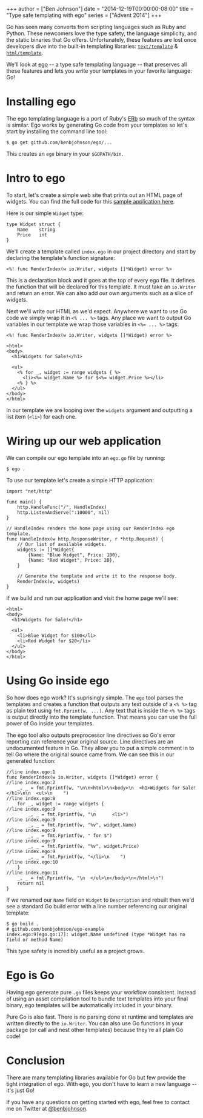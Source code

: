 +++
author = ["Ben Johnson"]
date = "2014-12-19T00:00:00-08:00"
title = "Type safe templating with ego"
series = ["Advent 2014"]
+++

Go has seen many converts from scripting languages such as Ruby and Python.
These newcomers love the type safety, the language simplicity, and the static
binaries that Go offers. Unfortunately, these features are lost once
developers dive into the built-in templating libraries:
[`text/template`][text-template] & [`html/template`][html-template].

We'll look at [ego][] -- a type safe templating language -- that preserves all
these features and lets you write your templates in your favorite language: Go!

[text-template]: http://golang.org/pkg/text/template/
[html-template]: http://golang.org/pkg/html/template/
[ego]: https://github.com/benbjohnson/ego


# Installing ego

The ego templating language is a port of Ruby's [ERb][] so much of the syntax
is similar. Ego works by generating Go code from your templates so let's
start by installing the command line tool:

```
$ go get github.com/benbjohnson/ego/...
```

This creates an `ego` binary in your `$GOPATH/bin`.

[ERb]: http://ruby-doc.org/stdlib-2.1.5/libdoc/erb/rdoc/ERB.html


# Intro to ego

To start, let's create a simple web site that prints out an HTML page of
widgets. You can find the full code for this [sample application here][ego-example].

Here is our simple `Widget` type:

```
type Widget struct {
    Name    string
    Price   int
}
```

We'll create a template called `index.ego` in our project directory and start
by declaring the template's function signature:

```
<%! func RenderIndex(w io.Writer, widgets []*Widget) error %>
```

This is a declaration block and it goes at the top of every ego file. It defines
the function that will be declared for this template. It must take an
`io.Writer` and return an error. We can also add our own arguments such as a
slice of widgets.

Next we'll write our HTML as we'd expect. Anywhere we want to use Go code we
simply wrap it in `<% ... %>` tags. Any place we want to output Go variables
in our template we wrap those variables in `<%= ... %>` tags:

```
<%! func RenderIndex(w io.Writer, widgets []*Widget) error %>

<html>
<body>
  <h1>Widgets for Sale!</h1>

  <ul>
    <% for _, widget := range widgets { %>
      <li><%= widget.Name %> for $<%= widget.Price %></li>
    <% } %>
  </ul>
</body>
</html>
```

In our template we are looping over the `widgets` argument and outputting a
list item (`<li>`) for each one.

[ego-example]: https://github.com/benbjohnson/ego-example

# Wiring up our web application

We can compile our ego template into an `ego.go` file by running:

```
$ ego .
```

To use our template let's create a simple HTTP application:

```
import "net/http"

func main() {
	http.HandleFunc("/", HandleIndex)
	http.ListenAndServe(":10000", nil)
}

// HandleIndex renders the home page using our RenderIndex ego template.
func HandleIndex(w http.ResponseWriter, r *http.Request) {
	// Our list of available widgets.
	widgets := []*Widget{
		{Name: "Blue Widget", Price: 100},
		{Name: "Red Widget", Price: 20},
	}

	// Generate the template and write it to the response body.
	RenderIndex(w, widgets)
}
```

If we build and run our application and visit the home page we'll see:

```
<html>
<body>
  <h1>Widgets for Sale!</h1>

  <ul>
    <li>Blue Widget for $100</li>
    <li>Red Widget for $20</li>
  </ul>
</body>
</html>
```

# Using Go inside ego

So how does ego work? It's suprisingly simple. The `ego` tool parses the
templates and creates a function that outputs any text outside of a `<% %>`
tag as plain text using `fmt.Fprint(w, ...)`. Any text that is inside the `<% %>` tags
is output directly into the template function. That means you can use the full
power of Go inside your templates.


The ego tool also outputs preprocessor line directives so Go's error reporting
can reference your original source. Line directives are an undocumented feature
in Go. They allow you to put a simple comment in to tell Go where the original
source came from. We can see this in our generated function:

```
//line index.ego:1
func RenderIndex(w io.Writer, widgets []*Widget) error {
//line index.ego:2
    _, _ = fmt.Fprintf(w, "\n\n<html>\n<body>\n  <h1>Widgets for Sale!</h1>\n\n  <ul>\n    ")
//line index.ego:8
    for _, widget := range widgets {
//line index.ego:9
        _, _ = fmt.Fprintf(w, "\n      <li>")
//line index.ego:9
        _, _ = fmt.Fprintf(w, "%v", widget.Name)
//line index.ego:9
        _, _ = fmt.Fprintf(w, " for $")
//line index.ego:9
        _, _ = fmt.Fprintf(w, "%v", widget.Price)
//line index.ego:9
        _, _ = fmt.Fprintf(w, "</li>\n    ")
//line index.ego:10
    }
//line index.ego:11
    _, _ = fmt.Fprintf(w, "\n  </ul>\n</body>\n</html>\n")
    return nil
}
```

If we renamed our `Name` field on `Widget` to `Description` and rebuilt then
we'd see a standard Go build error with a line number referencing our original
template:

```
$ go build .
# github.com/benbjohnson/ego-example
index.ego:9[ego.go:17]: widget.Name undefined (type *Widget has no field or method Name)
```

This type safety is incredibly useful as a project grows.


# Ego is Go

Having ego generate pure `.go` files keeps your workflow consistent. Instead of
using an asset compilation tool to bundle text templates into your final binary,
ego templates will be automatically included in your binary.

Pure Go is also fast. There is no parsing done at runtime and templates are
written directly to the `io.Writer`. You can also use Go functions in your
package (or call and nest other templates) because they're all plain Go code!


# Conclusion

There are many templating libraries available for Go but few provide the
tight integration of ego. With ego, you don't have to learn a new language --
it's just Go!

If you have any questions on getting started with ego, feel free to contact
me on Twitter at [@benbjohnson][twitter].

[twitter]: https://twitter.com/benbjohnson
